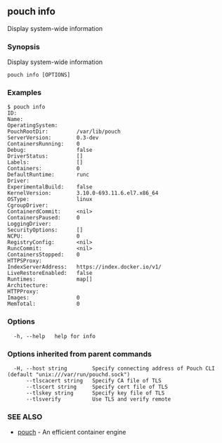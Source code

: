 ## pouch info

Display system-wide information

### Synopsis

Display system-wide information

```
pouch info [OPTIONS]
```

### Examples

```
$ pouch info
ID:
Name:
OperatingSystem:
PouchRootDir:         /var/lib/pouch
ServerVersion:        0.3-dev
ContainersRunning:    0
Debug:                false
DriverStatus:         []
Labels:               []
Containers:           0
DefaultRuntime:       runc
Driver:
ExperimentalBuild:    false
KernelVersion:        3.10.0-693.11.6.el7.x86_64
OSType:               linux
CgroupDriver:
ContainerdCommit:     <nil>
ContainersPaused:     0
LoggingDriver:
SecurityOptions:      []
NCPU:                 0
RegistryConfig:       <nil>
RuncCommit:           <nil>
ContainersStopped:    0
HTTPSProxy:
IndexServerAddress:   https://index.docker.io/v1/
LiveRestoreEnabled:   false
Runtimes:             map[]
Architecture:
HTTPProxy:
Images:               0
MemTotal:             0

```

### Options

```
  -h, --help   help for info
```

### Options inherited from parent commands

```
  -H, --host string        Specify connecting address of Pouch CLI (default "unix:///var/run/pouchd.sock")
      --tlscacert string   Specify CA file of TLS
      --tlscert string     Specify cert file of TLS
      --tlskey string      Specify key file of TLS
      --tlsverify          Use TLS and verify remote
```

### SEE ALSO

* [pouch](pouch.md)	 - An efficient container engine

